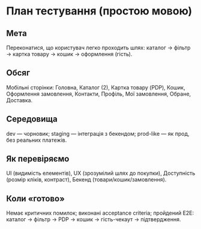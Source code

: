# План тестування (простою мовою)

## Мета
Переконатися, що користувач легко проходить шлях: каталог → фільтр → картка товару → кошик → оформлення (гість).

## Обсяг
Мобільні сторінки: Головна, Каталог (2), Картка товару (PDP), Кошик, Оформлення замовлення, Контакти, Профіль, Мої замовлення, Обране, Доставка.

## Середовища
dev — чорновик; staging — інтеграція з бекендом; prod-like — як прод, без реальних платежів.

## Як перевіряємо
UI (видимість елементів), UX (зрозумілий шлях до покупки), Доступність (розмір кліків, контраст), Бекенд (товари/кошик/замовлення).

## Коли «готово»
Немає критичних помилок; виконані acceptance criteria; пройдений E2E: каталог → фільтр → PDP → кошик → гість-чекаут → підтвердження.
